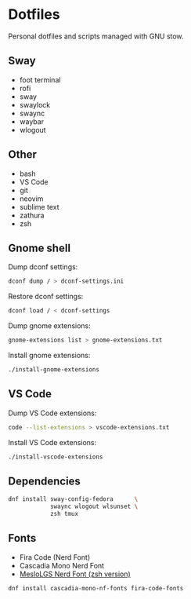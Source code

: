 # Dotfiles

Personal dotfiles and scripts managed with GNU stow.

## Sway

- foot terminal
- rofi
- sway
- swaylock
- swaync
- waybar
- wlogout

## Other

- bash
- VS Code
- git
- neovim
- sublime text
- zathura
- zsh

## Gnome shell

Dump dconf settings:

```bash
dconf dump / > dconf-settings.ini
```

Restore dconf settings:

```bash
dconf load / < dconf-settings
```

Dump gnome extensions:

```bash
gnome-extensions list > gnome-extensions.txt
```

Install gnome extensions:

```bash
./install-gnome-extensions
```

## VS Code

Dump VS Code extensions:

```bash
code --list-extensions > vscode-extensions.txt
```

Install VS Code extensions:

```bash
./install-vscode-extensions
```

## Dependencies

```bash
dnf install sway-config-fedora      \
            swaync wlogout wlsunset \
            zsh tmux
```

## Fonts

- Fira Code (Nerd Font)
- Cascadia Mono Nerd Font
- [MesloLGS Nerd Font (zsh version)](https://github.com/romkatv/powerlevel10k/blob/master/font.md)

```bash
dnf install cascadia-mono-nf-fonts fira-code-fonts
```

